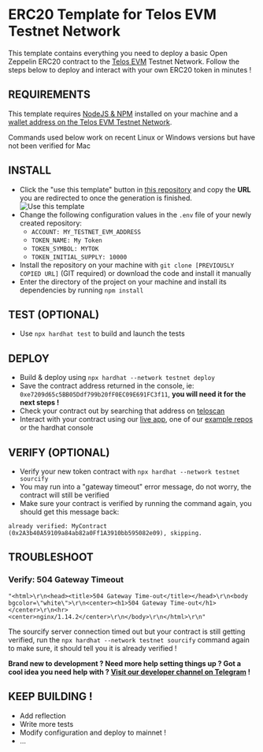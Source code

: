 # ERC20 Template for Telos EVM Testnet Network

This template contains everything you need to deploy a basic Open Zeppelin ERC20 contract to the [Telos EVM](https://www.telos.net/evm) Testnet Network. Follow the steps below to deploy and interact with your own ERC20 token in minutes ! 

## REQUIREMENTS

This template requires [NodeJS & NPM](https://docs.npmjs.com/downloading-and-installing-node-js-and-npm) installed on your machine and a [wallet address on the Telos EVM Testnet Network](https://www.telos.net/developers/getting-started-on-testnet).

Commands used below work on recent Linux or Windows versions but have not been verified for Mac

## INSTALL
- Click the "use this template" button in [this repository](https://github.com/telosnetwork/erc20-template) and copy the **URL** you are redirected to once the generation is finished.
![Use this template](https://i.imgur.com/6TB0NaE.jpg)
- Change the following configuration values in the `.env` file of your newly created repository:
    - `ACCOUNT: MY_TESTNET_EVM_ADDRESS`  
    - `TOKEN_NAME: My Token`
    - `TOKEN_SYMBOL: MYTOK`
    - `TOKEN_INITIAL_SUPPLY: 10000`
- Install the repository on your machine with `git clone [PREVIOUSLY COPIED URL]` (GIT required) or download the code and install it manually
- Enter the directory of the project on your machine and install its dependencies by running `npm install`

## TEST (OPTIONAL)
- Use `npx hardhat test` to build and launch the tests

## DEPLOY
- Build & deploy using `npx hardhat --network testnet deploy`
- Save the contract address returned in the console, ie: `0xe7209d65c5BB05Ddf799b20fF0EC09E691FC3f11`, **you will need it for the next steps !**
- Check your contract out by searching that address on [teloscan](https://testnet.teloscan.io)
- Interact with your contract using our [live app](https://www.telos.net), one of our [example repos](https://www.github.com/telosnetwork) or the hardhat console

## VERIFY (OPTIONAL)
- Verify your new token contract with `npx hardhat --network testnet sourcify`
- You may run into a "gateway timeout" error message, do not worry, the contract will still be verified
- Make sure your contract is verified by running the command again, you should get this message back:

`already verified: MyContract (0x2A3b40A59109a84ab82a0Ff1A3910bb595082e09), skipping.`

## TROUBLESHOOT

### Verify: 504 Gateway Timeout

`"<html>\r\n<head><title>504 Gateway Time-out</title></head>\r\n<body bgcolor=\"white\">\r\n<center><h1>504 Gateway Time-out</h1></center>\r\n<hr><center>nginx/1.14.2</center>\r\n</body>\r\n</html>\r\n"`

The sourcify server connection timed out but your contract is still getting verified, run the `npx hardhat --network testnet sourcify` command again to make sure, it should tell you it is already verified !

**Brand new to development ? Need more help setting things up ? Got a cool idea you need help with ? [Visit our developer channel on Telegram](https://t.me/TelosEVMDevs) !**

## KEEP BUILDING !
- Add reflection
- Write more tests
- Modify configuration and deploy to mainnet !
- ...
